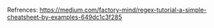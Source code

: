 Refrences:
https://medium.com/factory-mind/regex-tutorial-a-simple-cheatsheet-by-examples-649dc1c3f285
